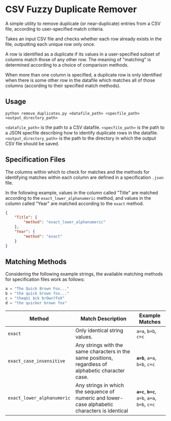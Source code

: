 # CSV Fuzzy Duplicate Remover
A simple utility to remove duplicate (or near-duplicate) entries from a CSV file, according to user-specified match criteria.

Takes an input CSV file and checks whether each row already exists in the file, outputting each unique row only once. 

A row is identified as a duplicate if its values in a user-specified subset of columns match those of any other row. The meaning of "matching" is determined according to a choice of comparison methods. 

When more than one column is specified, a duplicate row is only identified when there is some other row in the datafile which matches all of those columns (according to their specified match methods).

## Usage
```
python remove_duplicates.py <datafile_path> <specfile_path> <output_directory_path>
```

`<datafile_path>` is the path to a CSV datafile.
`<specfile_path>` is the path to a JSON specfile describing how to identify duplicate rows in the datafile.      
`<output_directory_path>` is the path to the directory in which the output CSV file should be saved.

## Specification Files
The columns within which to check for matches and the methods for identifying matches within each column are defined in a specification `.json` file.

In the following example, values in the column called "Title" are matched according to the `exact_lower_alphanumeric` method, and values in the column called "Year" are matched according to the `exact` method.

```json
{
    "Title": {
        "method": "exact_lower_alphanumeric"
    },
    "Year": {
        "method": "exact"
    }
}
```

## Matching Methods

Considering the following example strings, the available matching methods for specification files work as follows:
```python
a = "The Quick Brown Fox..."
b = "the quick brown fox..."
c = "theqUi $ck brOwn?foX"
d = "the quicker brown fox"
```

Method | Match Description | Example Matches
--- | --- | ---
`exact` | Only identical string values. | `a=a`, `b=b`, `c=c` 
`exact_case_insensitive` | Any strings with the same characters in the same positions, regardless of alphabetic character case. | **`a=b`**, `a=a`, `b=b`, `c=c`
`exact_lower_alphanumeric` | Any strings in which the sequence of numeric and lower-case alphabetic characters is identical | **`a=c`**, **`b=c`**, `a=b`, `a=a`, `b=b`, `c=c`